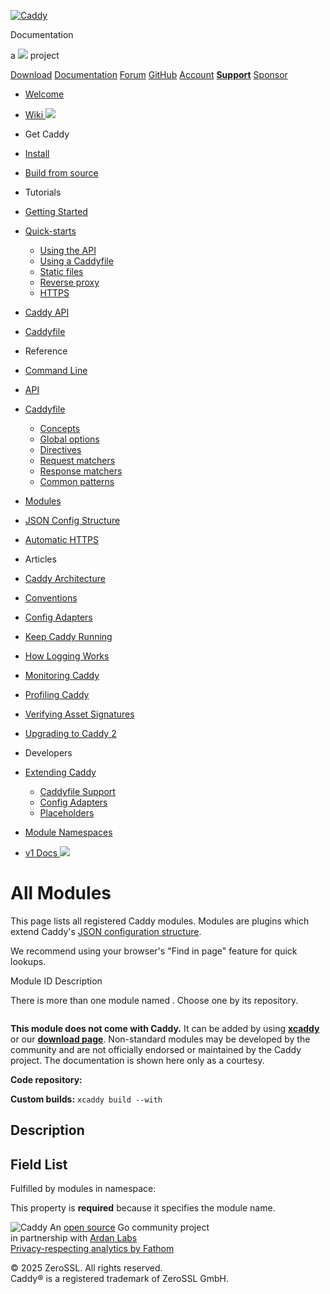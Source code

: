 [![Caddy](/old/resources/images/caddy-logo.svg)](/)

Documentation

a [![](/old/resources/images/zerossl-logo.svg)](https://zerossl.com) project

[Download](/download) [Documentation](/docs/) [Forum](https://caddy.community) [GitHub](https://github.com/caddyserver/caddy) [Account](/account/) [**Support**](/support) [Sponsor](/sponsor)

- [Welcome](/docs/)
- [Wiki ![](/old/resources/images/external-link.svg)](https://caddy.community/c/wiki/13)
- Get Caddy
- [Install](/docs/install)
- [Build from source](/docs/build)
- Tutorials
- [Getting Started](/docs/getting-started)
- [Quick-starts](/docs/quick-starts)
  
  - [Using the API](/docs/quick-starts/api)
  - [Using a Caddyfile](/docs/quick-starts/caddyfile)
  - [Static files](/docs/quick-starts/static-files)
  - [Reverse proxy](/docs/quick-starts/reverse-proxy)
  - [HTTPS](/docs/quick-starts/https)
- [Caddy API](/docs/api-tutorial)
- [Caddyfile](/docs/caddyfile-tutorial)
- Reference
- [Command Line](/docs/command-line)
- [API](/docs/api)
- [Caddyfile](/docs/caddyfile)
  
  - [Concepts](/docs/caddyfile/concepts)
  - [Global options](/docs/caddyfile/options)
  - [Directives](/docs/caddyfile/directives)
  - [Request matchers](/docs/caddyfile/matchers)
  - [Response matchers](/docs/caddyfile/response-matchers)
  - [Common patterns](/docs/caddyfile/patterns)
- [Modules](/docs/modules/)
- [JSON Config Structure](/docs/json/)
- [Automatic HTTPS](/docs/automatic-https)
- Articles
- [Caddy Architecture](/docs/architecture)
- [Conventions](/docs/conventions)
- [Config Adapters](/docs/config-adapters)
- [Keep Caddy Running](/docs/running)
- [How Logging Works](/docs/logging)
- [Monitoring Caddy](/docs/metrics)
- [Profiling Caddy](/docs/profiling)
- [Verifying Asset Signatures](/docs/signature-verification)
- [Upgrading to Caddy 2](/docs/v2-upgrade)
- Developers
- [Extending Caddy](/docs/extending-caddy)
  
  - [Caddyfile Support](/docs/extending-caddy/caddyfile)
  - [Config Adapters](/docs/extending-caddy/config-adapters)
  - [Placeholders](/docs/extending-caddy/placeholders)
- [Module Namespaces](/docs/extending-caddy/namespaces)
- [v1 Docs ![](/old/resources/images/external-link.svg)](/caddy-v1-docs-archive.tar.gz)

# All Modules

This page lists all registered Caddy modules. Modules are plugins which extend Caddy's [JSON configuration structure](/docs/json/).

We recommend using your browser's "Find in page" feature for quick lookups.

Module ID Description

There is more than one module named . Choose one by its repository.

```

```

**This module does not come with Caddy.** It can be added by using [**xcaddy**](/docs/build#xcaddy) or our [**download page**](/download). Non-standard modules may be developed by the community and are not officially endorsed or maintained by the Caddy project. The documentation is shown here only as a courtesy.

**Code repository:[](javascript:)**

**Custom builds:** `xcaddy build --with`

## Description

## Field List

Fulfilled by modules in namespace:

This property is **required** because it specifies the module name.

![Caddy](/old/resources/images/caddy-logo.svg) An [open source](https://github.com/caddyserver/caddy) Go community project  
in partnership with [Ardan Labs](https://www.ardanlabs.com/)  
[Privacy-respecting analytics by Fathom](https://usefathom.com/ref/AUKNWU)

© 2025 ZeroSSL. All rights reserved.  
Caddy® is a registered trademark of ZeroSSL GmbH.
